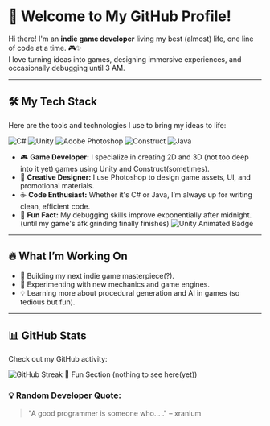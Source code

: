 

# 👾 Welcome to My GitHub Profile!  
Hi there! I'm an **indie game developer** living my best (almost) life, one line of code at a time. 🎮✨  
I love turning ideas into games, designing immersive experiences, and occasionally debugging until 3 AM. 

---

## 🛠️ My Tech Stack  
Here are the tools and technologies I use to bring my ideas to life:  

![C#](https://img.shields.io/badge/C%23-239120?style=for-the-badge&logo=c-sharp&logoColor=white)
![Unity](https://img.shields.io/badge/Unity-000000?style=for-the-badge&logo=unity&logoColor=white)
![Adobe Photoshop](https://img.shields.io/badge/Adobe%20Photoshop-31A8FF?style=for-the-badge&logo=adobe-photoshop&logoColor=white)
![Construct](https://img.shields.io/badge/Construct-FF7F50?style=for-the-badge&logoColor=white)
![Java](https://img.shields.io/badge/Java-007396?style=for-the-badge&logo=java&logoColor=white)

- 🎮 **Game Developer:** I specialize in creating 2D and 3D (not too deep into it yet) games using Unity and Construct(sometimes).  
- 🎨 **Creative Designer:** I use Photoshop to design game assets, UI, and promotional materials.  
- ☕ **Code Enthusiast:** Whether it's C# or Java, I’m always up for writing clean, efficient code.  
- 🌟 **Fun Fact:** My debugging skills improve exponentially after midnight. (until my game's afk grinding finally finishes)
  <img src="https://readme-typing-svg.herokuapp.com?font=Roboto&color=%2300D1FF&lines=Unity+Developer;Game+Engine+Specialist" alt="Unity Animated Badge">


---

## 🔥 What I’m Working On  
- 🚀 Building my next indie game masterpiece(?).  
- 🧪 Experimenting with new mechanics and game engines.  
- 💡 Learning more about procedural generation and AI in games (so tedious but fun).

---

## 📊 GitHub Stats  
Check out my GitHub activity:  

![GitHub Streak](https://github-readme-streak-stats.herokuapp.com/?user=xranium&theme=dark)
 🎉 Fun Section  (nothing to see here(yet))

### 💡 Random Developer Quote:  
> "A good programmer is someone who... ." – xranium  

